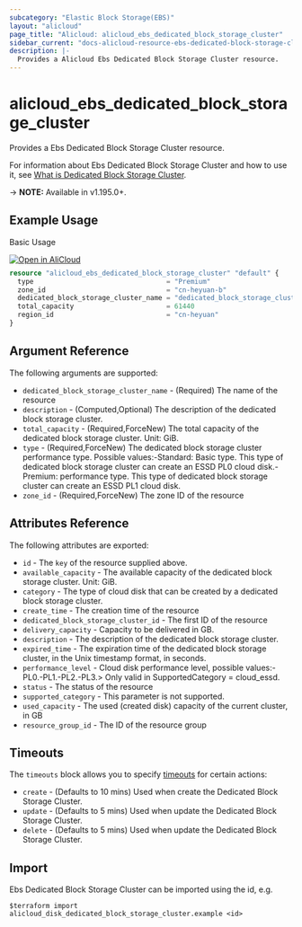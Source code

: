 ```yaml
---
subcategory: "Elastic Block Storage(EBS)"
layout: "alicloud"
page_title: "Alicloud: alicloud_ebs_dedicated_block_storage_cluster"
sidebar_current: "docs-alicloud-resource-ebs-dedicated-block-storage-cluster"
description: |-
  Provides a Alicloud Ebs Dedicated Block Storage Cluster resource.
---
```


# alicloud_ebs_dedicated_block_storage_cluster

Provides a Ebs Dedicated Block Storage Cluster resource.

For information about Ebs Dedicated Block Storage Cluster and how to use it, see [What is Dedicated Block Storage Cluster](https://www.alibabacloud.com/help/en/ecs/developer-reference/api-ebs-2021-07-30-creatededicatedblockstoragecluster).

-> **NOTE:** Available in v1.195.0+.

## Example Usage

Basic Usage

<div style="display: block;margin-bottom: 40px;"><div class="oics-button" style="float: right;position: absolute;margin-bottom: 10px;">
  <a href="https://api.aliyun.com/terraform?resource=alicloud_ebs_dedicated_block_storage_cluster&exampleId=0e7a037e-f2c8-8e6c-c467-06efa06938085d0c12a4&activeTab=example&spm=docs.r.ebs_dedicated_block_storage_cluster.0.0e7a037ef2&intl_lang=EN_US" target="_blank">
    <img alt="Open in AliCloud" src="https://img.alicdn.com/imgextra/i1/O1CN01hjjqXv1uYUlY56FyX_!!6000000006049-55-tps-254-36.svg" style="max-height: 44px; max-width: 100%;">
  </a>
</div></div>

```terraform
resource "alicloud_ebs_dedicated_block_storage_cluster" "default" {
  type                                 = "Premium"
  zone_id                              = "cn-heyuan-b"
  dedicated_block_storage_cluster_name = "dedicated_block_storage_cluster_name"
  total_capacity                       = 61440
  region_id                            = "cn-heyuan"
}
```

## Argument Reference

The following arguments are supported:
* `dedicated_block_storage_cluster_name` - (Required) The name of the resource
* `description` - (Computed,Optional) The description of the dedicated block storage cluster.
* `total_capacity` - (Required,ForceNew) The total capacity of the dedicated block storage cluster. Unit: GiB.
* `type` - (Required,ForceNew) The dedicated block storage cluster performance type. Possible values:-Standard: Basic type. This type of dedicated block storage cluster can create an ESSD PL0 cloud disk.-Premium: performance type. This type of dedicated block storage cluster can create an ESSD PL1 cloud disk.
* `zone_id` - (Required,ForceNew) The zone ID  of the resource



## Attributes Reference

The following attributes are exported:
* `id` - The `key` of the resource supplied above.
* `available_capacity` - The available capacity of the dedicated block storage cluster. Unit: GiB.
* `category` - The type of cloud disk that can be created by a dedicated block storage cluster.
* `create_time` - The creation time of the resource
* `dedicated_block_storage_cluster_id` - The first ID of the resource
* `delivery_capacity` - Capacity to be delivered in GB.
* `description` - The description of the dedicated block storage cluster.
* `expired_time` - The expiration time of the dedicated block storage cluster, in the Unix timestamp format, in seconds.
* `performance_level` - Cloud disk performance level, possible values:-PL0.-PL1.-PL2.-PL3.> Only valid in SupportedCategory = cloud_essd.
* `status` - The status of the resource
* `supported_category` - This parameter is not supported.
* `used_capacity` - The used (created disk) capacity of the current cluster, in GB
* `resource_group_id` - The ID of the resource group

## Timeouts

The `timeouts` block allows you to specify [timeouts](https://www.terraform.io/docs/configuration-0-11/resources.html#timeouts) for certain actions:
* `create` - (Defaults to 10 mins) Used when create the Dedicated Block Storage Cluster.
* `update` - (Defaults to 5 mins) Used when update the Dedicated Block Storage Cluster.
* `delete` - (Defaults to 5 mins) Used when update the Dedicated Block Storage Cluster.

## Import

Ebs Dedicated Block Storage Cluster can be imported using the id, e.g.

```shell
$terraform import alicloud_disk_dedicated_block_storage_cluster.example <id>
```